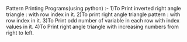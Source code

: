 Pattern Printing Programs(using python) :-
1)To Print inverted right angle triangle : with row index in it.
2)To print right angle triangle pattern : with row index in it.
3)To Print odd number of variable in each row with index values in it.
4)To Print right angle triangle with increasing numbers from right to left.
